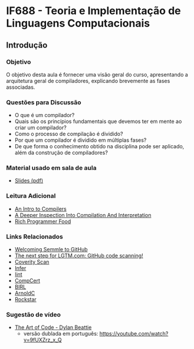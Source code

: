 # IF688 - Teoria e Implementação de Linguagens Computacionais

## Introdução 

### Objetivo

O objetivo desta aula é fornecer uma visão geral do curso, apresentando a arquitetura geral de compiladores, explicando brevemente as fases associadas.

### Questões para Discussão

- O que é um compilador? 
- Quais são os princípios fundamentais que devemos ter em mente ao criar um compilador?
- Como o processo de compilação é dividido? 
- Por que um compilador é dividido em múltiplas fases? 
- De que forma o conhecimento obtido na disciplina pode ser aplicado, além da construção de compiladores?

### Material usado em sala de aula

- [Slides (pdf)](https://drive.google.com/file/d/1pUPAxG100harA2bu82idBUYtlbZBXSY4/view)

### Leitura Adicional

- [An Intro to Compilers](https://nicoleorchard.com/blog/compilers)
- [A Deeper Inspection Into Compilation And Interpretation](https://dev.to/vaidehijoshi/a-deeper-inspection-into-compilation-and-interpretation-8bp)
- [Rich Programmer Food](http://steve-yegge.blogspot.com.br/2007/06/rich-programmer-food.html)

### Links Relacionados

- [Welcoming Semmle to GitHub](https://github.blog/2019-09-18-github-welcomes-semmle/)
- [The next step for LGTM.com: GitHub code scanning!](https://github.blog/2022-08-15-the-next-step-for-lgtm-com-github-code-scanning/)
- [Coverity Scan](https://scan.coverity.com/)
- [Infer](https://fbinfer.com)
- [lint](https://developer.android.com/studio/write/lint?hl=pt-br)
- [CompCert](http://compcert.inria.fr)
- [BIRL](https://birl-language.github.io)
- [ArnoldC](https://lhartikk.github.io/ArnoldC/)
- [Rockstar](https://codewithrockstar.com/)

### Sugestão de vídeo

- [The Art of Code - Dylan Beattie](https://www.youtube.com/watch?v=6avJHaC3C2U)
    - versão dublada em português: https://youtube.com/watch?v=9fUXZrz_x_Q
